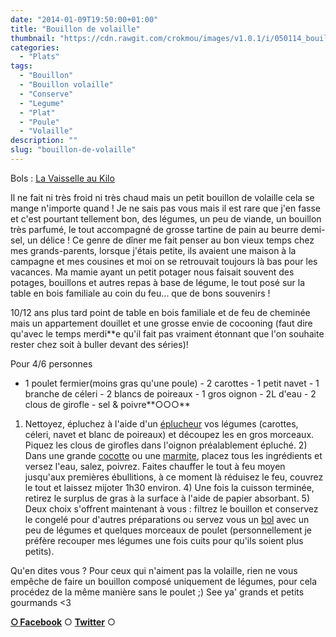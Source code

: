 ```yaml
---
date: "2014-01-09T19:50:00+01:00"
title: "Bouillon de volaille"
thumbnail: "https://cdn.rawgit.com/crokmou/images/v1.0.1/i/050114_bouillon_poule_2.jpg"
categories:
  - "Plats"
tags:
  - "Bouillon"
  - "Bouillon volaille"
  - "Conserve"
  - "Legume"
  - "Plat"
  - "Poule"
  - "Volaille"
description: ""
slug: "bouillon-de-volaille"
---
```


Bols : [La Vaisselle au Kilo](http://www.lavaisselleaukilo.be/)

Il ne fait ni très froid ni très chaud mais un petit bouillon de volaille cela se mange n'importe quand ! Je ne sais pas vous mais il est rare que j'en fasse et c'est pourtant tellement bon, des légumes, un peu de viande, un bouillon très parfumé, le tout accompagné de grosse tartine de pain au beurre demi-sel, un délice ! Ce genre de dîner me fait penser au bon vieux temps chez mes grands-parents, lorsque j'étais petite, ils avaient une maison à la campagne et mes cousines et moi on se retrouvait toujours là bas pour les vacances. Ma mamie ayant un petit potager nous faisait souvent des potages, bouillons et autres repas à base de légume, le tout posé sur la table en bois familiale au coin du feu... que de bons souvenirs !

10/12 ans plus tard point de table en bois familiale et de feu de cheminée mais un appartement douillet et une grosse envie de cocooning (faut dire qu'avec le temps merdi**e qu'il fait pas vraiment étonnant que l'on souhaite rester chez soit à buller devant des séries)!

Pour 4/6 personnes

- 1 poulet fermier(moins gras qu'une poule) - 2 carottes - 1 petit navet - 1 branche de céleri - 2 blancs de poireaux - 1 gros oignon - 2L d'eau - 2 clous de girofle - sel & poivre**○○○**

1) Nettoyez, épluchez à l'aide d'un [éplucheur](http://www.rueducommerce.fr/m/pl/malid:43774618) vos légumes (carottes, céleri, navet et blanc de poireaux) et découpez les en gros morceaux. Piquez les clous de girofles dans l'oignon préalablement épluché. 2) Dans une grande [cocotte](http://www.rueducommerce.fr/m/pl/malid:90) ou une [marmite](http://www.rueducommerce.fr/m/pl/malid:15123302), placez tous les ingrédients et versez l'eau, salez, poivrez. Faites chauffer le tout à feu moyen jusqu'aux premières ébullitions, à ce moment là réduisez le feu, couvrez le tout et laissez mijoter 1h30 environ. 4) Une fois la cuisson terminée, retirez le surplus de gras à la surface à l'aide de papier absorbant. 5) Deux choix s'offrent maintenant à vous : filtrez le bouillon et conservez le congelé pour d'autres préparations ou servez vous un [bol](http://www.rueducommerce.fr/m/pl/malid:4769881) avec un peu de légumes et quelques morceaux de poulet (personnellement je préfère recouper mes légumes une fois cuits pour qu'ils soient plus petits).

Qu'en dites vous ? Pour ceux qui n'aiment pas la volaille, rien ne vous empêche de faire un bouillon composé uniquement de légumes, pour cela procédez de la même manière sans le poulet ;) See ya' grands et petits gourmands <3

[**○<span style="font-size: xx-small; margin: 0px; outline: 0px; padding: 0px;"><span style="font-family: Arial, Helvetica, sans-serif; margin: 0px; outline: 0px; padding: 0px;"> </span></span>Facebook**](https://www.facebook.com/pages/CroKMou/148093255259077) ○ [**Twitter**](https://twitter.com/Crokmou) ○
